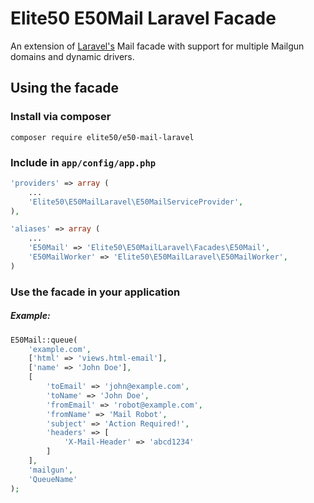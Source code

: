 # Elite50 E50Mail Laravel Facade

An extension of [Laravel's](http://laravel.com/) Mail facade with support for multiple Mailgun domains and dynamic drivers.

## Using the facade

### Install via composer

```shell
composer require elite50/e50-mail-laravel
```

### Include in `app/config/app.php`

```php
'providers' => array (
    ...
    'Elite50\E50MailLaravel\E50MailServiceProvider',
),

'aliases' => array (
    ...
    'E50Mail' => 'Elite50\E50MailLaravel\Facades\E50Mail',
    'E50MailWorker' => 'Elite50\E50MailLaravel\E50MailWorker',
)
```

### Use the facade in your application

##### Example:
```php
E50Mail::queue(
    'example.com',
    ['html' => 'views.html-email'],
    ['name' => 'John Doe'],
    [
        'toEmail' => 'john@example.com',
        'toName' => 'John Doe',
        'fromEmail' => 'robot@example.com',
        'fromName' => 'Mail Robot',
        'subject' => 'Action Required!',
        'headers' => [
            'X-Mail-Header' => 'abcd1234'
        ]
    ],
    'mailgun',
    'QueueName'
);
```
